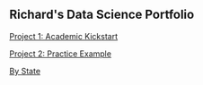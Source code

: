 ## Richard's Data Science Portfolio

[Project 1: Academic Kickstart](https://github.com/maingk/academic-kickstart)

[Project 2: Practice Example](https://github.com/maingk/PracticeExample)

[By State](./images/positions_by_state.png)
